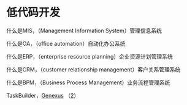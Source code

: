 # 低代码开发

什么是MIS，（Management Information System）管理信息系统

什么是OA，（office automation）自动化办公系统

什么是ERP，（enterprise resource planning）企业资源计划管理系统

什么是CRM，（customer relationship management）客户关系管理系统

什么是BPM，（Business Process Management）业务流程管理系统  
  
TaskBuilder，[Genexus](https://www.genexus.com/en/) （[2](http://www.genexuschina.com/)）

